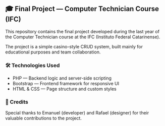 ## 🎓 Final Project — Computer Technician Course (IFC)
This repository contains the final project developed during the last year of the Computer Technician course at the IFC (Instituto Federal Catarinense).

The project is a simple casino-style CRUD system, built mainly for educational purposes and team collaboration.

### 🛠️ Technologies Used
- PHP — Backend logic and server-side scripting
- Bootstrap — Frontend framework for responsive UI
- HTML & CSS — Page structure and custom styles

### 🙌 Credits
Special thanks to Emanuel (developer) and Rafael (designer) for their valuable contributions to the project.

